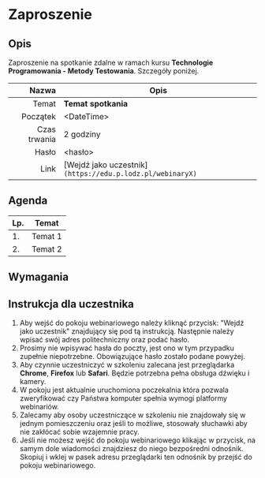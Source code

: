# Zaproszenie

## Opis

Zaproszenie na spotkanie zdalne w ramach kursu **Technologie Programowania - Metody Testowania**. Szczegóły poniżej.

| Nazwa        | Opis                                                      |
| -----------: | --------------------------------------------------------- |
| Temat        | **Temat spotkania**                                       |
| Początek     | \<DateTime\>                                              |
| Czas trwania | 2 godziny                                                 |
| Hasło        | \<hasło\>                                                 |
| Link         | [Wejdź jako uczestnik]`(https://edu.p.lodz.pl/webinaryX)` |

## Agenda

| Lp. | Temat   |
| --- | ------- |
| 1.  | Temat 1 |
| 2.  | Temat 2 |

## Wymagania

## Instrukcja dla uczestnika

1. Aby wejść do pokoju webinariowego należy kliknąć przycisk: "Wejdź jako uczestnik" znajdujący się pod tą instrukcją. Następnie należy wpisać swój adres politechniczny oraz podać hasło.
1. Prosimy nie wpisywać hasła do poczty, jest ono w tym przypadku zupełnie niepotrzebne. Obowiązujące hasło zostało podane powyżej.
1. Aby czynnie uczestniczyć w szkoleniu zalecana jest przeglądarka **Chrome**, **Firefox** lub **Safari**. Będzie potrzebna pełna obsługa dźwięku i kamery.
1. W pokoju jest aktualnie uruchomiona poczekalnia która pozwala zweryfikować czy Państwa komputer spełnia wymogi platformy webinariów.
1. Zalecamy aby osoby uczestniczące w szkoleniu nie znajdowały się w jednym pomieszczeniu oraz jeśli to możliwe, stosowały słuchawki aby nie zakłócać sobie wzajemnie pracy.
1. Jeśli nie możesz wejść do pokoju webinariowego klikając w przycisk, na samym dole wiadomości znajdziesz do niego bezpośredni odnośnik. Skopiuj i wklej w pasek adresu przeglądarki ten odnośnik by przejść do pokoju webinariowego.
